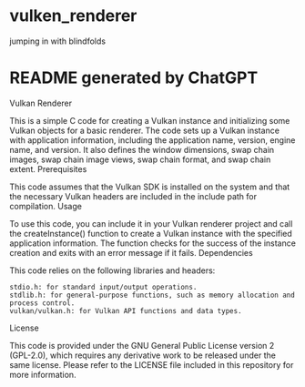 # vulken_renderer
jumping in with blindfolds


# README generated by ChatGPT

Vulkan Renderer

This is a simple C code for creating a Vulkan instance and initializing some Vulkan objects for a basic renderer. The code sets up a Vulkan instance with application information, including the application name, version, engine name, and version. It also defines the window dimensions, swap chain images, swap chain image views, swap chain format, and swap chain extent.
Prerequisites

This code assumes that the Vulkan SDK is installed on the system and that the necessary Vulkan headers are included in the include path for compilation.
Usage

To use this code, you can include it in your Vulkan renderer project and call the createInstance() function to create a Vulkan instance with the specified application information. The function checks for the success of the instance creation and exits with an error message if it fails.
Dependencies

This code relies on the following libraries and headers:

    stdio.h: for standard input/output operations.
    stdlib.h: for general-purpose functions, such as memory allocation and process control.
    vulkan/vulkan.h: for Vulkan API functions and data types.

License

This code is provided under the GNU General Public License version 2 (GPL-2.0), which requires any derivative work to be released under the same license. Please refer to the LICENSE file included in this repository for more information.
